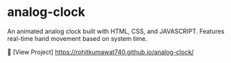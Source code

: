 # analog-clock
An animated analog clock built with HTML, CSS, and JAVASCRIPT. Features real-time hand movement based on system time.

   🔗 [View Project] https://rohitkumawat740.github.io/analog-clock/
